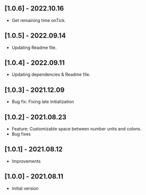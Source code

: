 ## [1.0.6] - 2022.10.16

* Get remaining time onTick.

## [1.0.5] - 2022.09.14

* Updating Readme file.
 
## [1.0.4] - 2022.09.11

* Updating dependencies & Readme file.

## [1.0.3] - 2021.12.09

* Bug fix: Fixing late initialization

## [1.0.2] - 2021.08.23

* Feature: Customizable space between number units and colons.
* Bug fixes

## [1.0.1] - 2021.08.12

* Improvements

## [1.0.0] - 2021.08.11

* Initial version 
